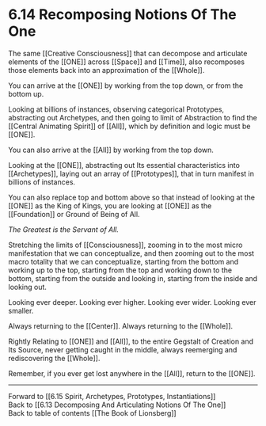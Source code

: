 # 6.14 Recomposing Notions Of The One

The same [[Creative Consciousness]] that can decompose and articulate elements of the [[ONE]] across [[Space]] and [[Time]], also recomposes those elements back into an approximation of the [[Whole]]. 

You can arrive at the [[ONE]] by working from the top down, or from the bottom up. 

Looking at billions of instances, observing categorical Prototypes, abstracting out Archetypes, and then going to limit of Abstraction to find the [[Central Animating Spirit]] of [[All]], which by definition and logic must be [[ONE]].  

You can also arrive at the [[All]] by working from the top down. 

Looking at the [[ONE]], abstracting out Its essential characteristics into [[Archetypes]], laying out an array of [[Prototypes]], that in turn manifest in billions of instances. 

You can also replace top and bottom above so that instead of looking at the [[ONE]] as the King of Kings, you are looking at [[ONE]] as the [[Foundation]] or Ground of Being of All. 

_The Greatest is the Servant of All._

Stretching the limits of [[Consciousness]], zooming in to the most micro manifestation that we can conceptualize, and then zooming out to the most macro totality that we can conceptualize, starting from the bottom and working up to the top, starting from the top and working down to the bottom, starting from the outside and looking in, starting from the inside and looking out. 

Looking ever deeper. Looking ever higher. Looking ever wider. Looking ever smaller. 

Always returning to the [[Center]]. Always returning to the [[Whole]]. 

Rightly Relating to [[ONE]] and [[All]], to the entire Gegstalt of Creation and Its Source, never getting caught in the middle, always reemerging and rediscovering the [[Whole]]. 

Remember, if you ever get lost anywhere in the [[All]], return to the [[ONE]].    

___

Forward to [[6.15 Spirit, Archetypes, Prototypes, Instantiations]]          
Back to [[6.13 Decomposing And Articulating Notions Of The One]]          
Back to table of contents [[The Book of Lionsberg]]  
